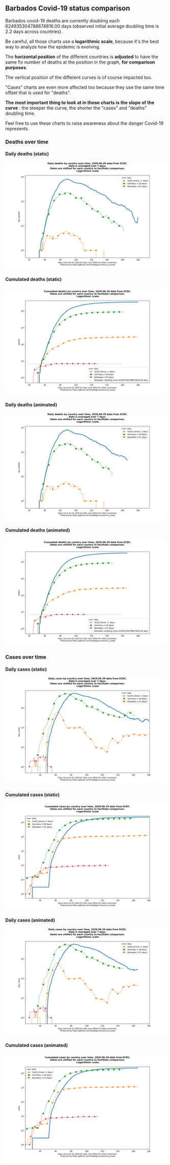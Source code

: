 ## Barbados Covid-19 status comparison 

Barbados covid-19 deaths are currently doubling each 624935304788674816.00 days (observed initial average doubling time is 2.2 days across countries).



Be careful, all those charts use a **logarithmic scale**, because it's the best way to analyze how the epidemic is evolving.
 
The **horizontal position** of the different countries is **adjusted** to have the same fix number of deaths at the position in the graph, **for comparison purposes**.

The vertical position of the different curves is of course impacted too.

"Cases" charts are even more affected too because they use the same time offset that is used for "deaths".

**The most important thing to look at in those charts is the slope of the curve** : the steeper the curve, the shorter the "cases" and "deaths" doubling time.

Feel free to use these charts to raise awareness about the danger Covid-19 represents. 


 
### Deaths over time
 
#### Daily deaths (static)
![Barbados covid-19 daily deaths static chart](https://raw.githubusercontent.com/madlag/coronavirus_study/master/notebooks/graphs/2020-06-29/countries/Barbados/2020-06-29_Barbados_day_deaths.png "Barbados covid-19 day_deaths static chart")   
 
#### Cumulated deaths (static)
![Barbados covid-19 cumulated deaths static chart](https://raw.githubusercontent.com/madlag/coronavirus_study/master/notebooks/graphs/2020-06-29/countries/Barbados/2020-06-29_Barbados_deaths.png "Barbados covid-19 deaths static chart")   
 
#### Daily deaths (animated)
![Barbados covid-19 daily deaths animated chart](https://raw.githubusercontent.com/madlag/coronavirus_study/master/notebooks/graphs/2020-06-29/countries/Barbados/2020-06-29_Barbados_day_deaths.gif "Barbados covid-19 day_deaths animated chart")   
 
#### Cumulated deaths (animated)
![Barbados covid-19 cumulated deaths animated chart](https://raw.githubusercontent.com/madlag/coronavirus_study/master/notebooks/graphs/2020-06-29/countries/Barbados/2020-06-29_Barbados_deaths.gif "Barbados covid-19 deaths animated chart")   

 
### Cases over time
 
#### Daily cases (static)
![Barbados covid-19 daily cases static chart](https://raw.githubusercontent.com/madlag/coronavirus_study/master/notebooks/graphs/2020-06-29/countries/Barbados/2020-06-29_Barbados_day_cases.png "Barbados covid-19 day_cases static chart")   
 
#### Cumulated cases (static)
![Barbados covid-19 cumulated cases static chart](https://raw.githubusercontent.com/madlag/coronavirus_study/master/notebooks/graphs/2020-06-29/countries/Barbados/2020-06-29_Barbados_cases.png "Barbados covid-19 cases static chart")   
 
#### Daily cases (animated)
![Barbados covid-19 daily cases animated chart](https://raw.githubusercontent.com/madlag/coronavirus_study/master/notebooks/graphs/2020-06-29/countries/Barbados/2020-06-29_Barbados_day_cases.gif "Barbados covid-19 day_cases animated chart")   
 
#### Cumulated cases (animated)
![Barbados covid-19 cumulated cases animated chart](https://raw.githubusercontent.com/madlag/coronavirus_study/master/notebooks/graphs/2020-06-29/countries/Barbados/2020-06-29_Barbados_cases.gif "Barbados covid-19 cases animated chart")   


